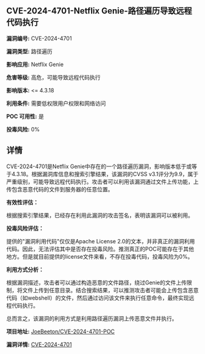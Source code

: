 ## CVE-2024-4701-Netflix Genie-路径遍历导致远程代码执行

**漏洞编号:** CVE-2024-4701

**漏洞类型:** 路径遍历

**影响应用:** Netflix Genie

**危害等级:** 高危，可能导致远程代码执行

**影响版本:** <= 4.3.18

**利用条件:** 需要低权限用户权限和网络访问

**POC 可用性:** 是

**投毒风险:** 0%

## 详情

CVE-2024-4701是Netflix Genie中存在的一个路径遍历漏洞，影响版本低于或等于4.3.18。根据漏洞库信息和搜索引擎结果，该漏洞的CVSS v3.1评分为9.9，属于严重级别，可能导致远程代码执行。攻击者可以利用该漏洞通过文件上传功能，上传包含恶意代码的文件到服务器的任意位置。 

**有效性评估：**

根据搜索引擎结果，已经存在利用此漏洞的攻击签名，表明该漏洞可以被利用。

**投毒风险评估：**

提供的"漏洞利用代码"仅仅是Apache License 2.0的文本，并非真正的漏洞利用代码。因此，无法评估其中是否存在投毒风险。推测真正的POC可能存在于其他地方。但是就目前提供的license文件来看，不存在投毒代码，投毒风险为0%。

**利用方式分析：**

根据漏洞描述，攻击者可以通过构造恶意的文件路径，绕过Genie的文件上传限制，将文件上传到任意目录。结合搜索结果，可以推测攻击者可能会上传包含恶意代码（如webshell）的文件，然后通过访问该文件来执行任意命令，最终实现远程代码执行。

总而言之，该漏洞的利用方式是利用路径遍历漏洞上传恶意文件并执行。

**项目地址:** [JoeBeeton/CVE-2024-4701-POC](https://github.com/JoeBeeton/CVE-2024-4701-POC)

**漏洞详情:** [CVE-2024-4701](https://nvd.nist.gov/vuln/detail/CVE-2024-4701)